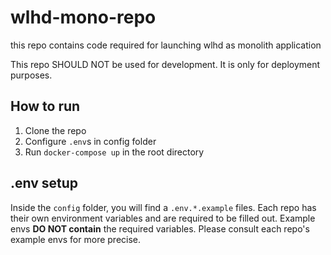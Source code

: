 # wlhd-mono-repo
this repo contains code required for launching wlhd as monolith application

This repo SHOULD NOT be used for development. It is only for deployment purposes.

## How to run

1. Clone the repo
2. Configure `.env`s in config folder
3. Run `docker-compose up` in the root directory

## .env setup

Inside the `config` folder, you will find a `.env.*.example` files. 
Each repo has their own environment variables and are required to be filled out.
Example envs **DO NOT contain** the required variables. Please consult each repo's example envs for more precise.

